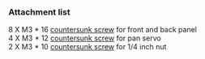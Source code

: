 ### Attachment list
8  X M3 * 16 [countersunk screw](https://detail.tmall.com/item.htm?id=19815788248&skuId=24958167102) for front and back panel  
4  X M3 * 12 [countersunk screw](https://detail.tmall.com/item.htm?id=19815788248&skuId=24958167101) for pan servo  
2  X M3 * 10 [countersunk screw](https://detail.tmall.com/item.htm?id=19815788248&skuId=24958167100) for 1/4 inch nut  